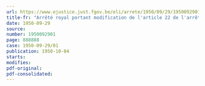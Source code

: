 ```yaml
---
url: https://www.ejustice.just.fgov.be/eli/arrete/1950/09/29/1950092901/justel
title-fr: "Arrêté royal portant modification de l'article 22 de l'arrêté du Régent du 1er juin 1950, relatif à l'organisation des chambres des métiers et négoces"
date: 1950-09-29
source:
number: 1950092901
page: 888888
case: 1950-09-29/01
publication: 1950-10-04
starts:
modifies:
pdf-original:
pdf-consolidated:
---
```


